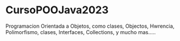 # CursoPOOJava2023
Programacion Orientada a Objetos, como clases, Objectos, Hwrencia, Polimorfismo, clases, Interfaces, Collections, y mucho mas.....

